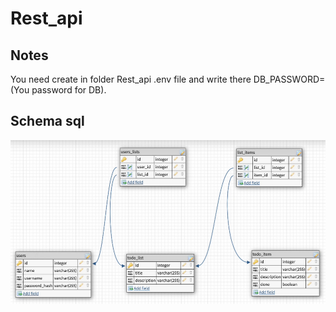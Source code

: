 # Rest_api

## Notes
You need create in folder Rest_api .env file and write there DB_PASSWORD=(You password for DB).

<h2 align="left">Schema sql</h2>
<p align="center">
  <img src="https://github.com/Dav1denko/Rest_api/blob/main/sql_schema.png" />
</p>